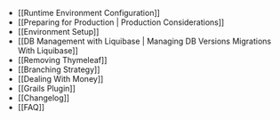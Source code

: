 - [[Runtime Environment Configuration]]
- [[Preparing for Production | Production Considerations]]
- [[Environment Setup]]
- [[DB Management with Liquibase | Managing DB Versions Migrations With Liquibase]]
- [[Removing Thymeleaf]]
- [[Branching Strategy]]
- [[Dealing With Money]]
- [[Grails Plugin]]
- [[Changelog]]
- [[FAQ]]

